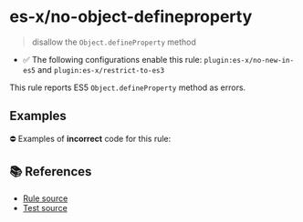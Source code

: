 # es-x/no-object-defineproperty
> disallow the `Object.defineProperty` method

- ✅ The following configurations enable this rule: `plugin:es-x/no-new-in-es5` and `plugin:es-x/restrict-to-es3`

This rule reports ES5 `Object.defineProperty` method as errors.

## Examples

⛔ Examples of **incorrect** code for this rule:

<eslint-playground type="bad" code="/*eslint es-x/no-object-defineproperty: error */
Object.defineProperty(obj, &quot;prop&quot;, {})
" />

## 📚 References

- [Rule source](https://github.com/ota-meshi/eslint-plugin-es-x/blob/v5.0.0/lib/rules/no-object-defineproperty.js)
- [Test source](https://github.com/ota-meshi/eslint-plugin-es-x/blob/v5.0.0/tests/lib/rules/no-object-defineproperty.js)
